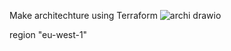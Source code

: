 Make architechture using Terraform 
  ![archi drawio](https://github.com/BenHelal/vpc-ec2/assets/114242095/8d54f7cf-2b85-4adc-af19-4d50f839f6f8)


region "eu-west-1"
